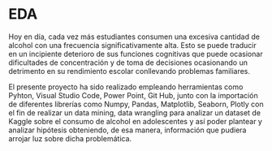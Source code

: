 # EDA
Hoy en día, cada vez más estudiantes consumen una excesiva cantidad de alcohol con una frecuencia significativamente alta. Esto se puede traducir en un incipiente deterioro de sus funciones cognitivas que puede ocasionar dificultades de concentración y de toma de decisiones ocasionando un detrimento en su rendimiento escolar conllevando problemas familiares.

El presente proyecto ha sido realizado empleando herramientas como Pyhton, Visual Studio Code, Power Point, Git Hub, junto con la importación de diferentes librerías como Numpy, Pandas, Matplotlib, Seaborn, Plotly con el fin de realizar un data mining, data wrangling para analizar un dataset de Kaggle sobre el consumo de alcohol en adolescentes y así poder plantear y analizar hipótesis obteniendo, de esa manera, información que pudiera arrojar luz sobre dicha problemática.